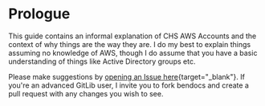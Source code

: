# Prologue

This guide contains an informal explanation of CHS AWS Accounts and the context of why things are the way they are. I do my best to explain things assuming no knowledge of AWS, though I do assume that you have a basic understanding of things like Active Directory groups etc.

Please make suggestions by [opening an Issue here](https://code.chs.usgs.gov/bbushnell/bendocs/-/issues/new){target="_blank"}. If you're an advanced GitLib user, I invite you to fork bendocs and create a pull request with any changes you wish to see.
